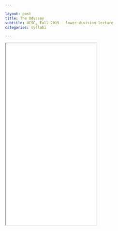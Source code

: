 ```yaml
---

layout: post
title: The Odyssey 
subtitle: UCSC, Fall 2019 - lower-division lecture
categories: syllabi

---
```


<iframe src="{{ 'assets/pdfs/syll1903-odyssey.pdf' | relative_url }} width="100%" height="600px"">
    </iframe>
